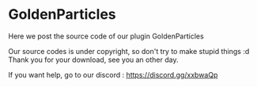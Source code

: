 # GoldenParticles

Here we post the source code of our plugin GoldenParticles

Our source codes is under copyright, so don't try to make stupid things :d Thank you for your download, see you an other day.

If you want help, go to our discord : https://discord.gg/xxbwaQp
